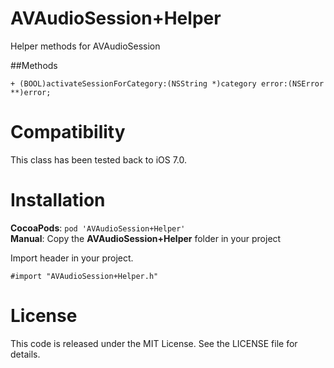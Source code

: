 # AVAudioSession+Helper
Helper methods for AVAudioSession


##Methods
```objc
+ (BOOL)activateSessionForCategory:(NSString *)category error:(NSError **)error;
```


Compatibility
=============

This class has been tested back to iOS 7.0.


Installation
============

__CocoaPods__: `pod 'AVAudioSession+Helper'`<br />
__Manual__: Copy the __AVAudioSession+Helper__ folder in your project<br />

Import header in your project.

    #import "AVAudioSession+Helper.h"

License
=======

This code is released under the MIT License. See the LICENSE file for
details.
